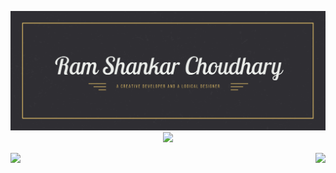 
<p align="center">
  <img width="" height="" src="https://github.com/BlankRiser/BlankRiser/blob/master/my%20Github%20banner.jpg?raw=true">
  <a href="https://medium.com/@rschoudhary1999"><img width="" height="" src="https://img.shields.io/badge/medium-%2312100E.svg?&style=for-the-badge&logo=medium&logoColor=white"></a>
</p>

<img align="right" width="" height="" src="https://github-readme-stats.vercel.app/api?username=BlankRiser&count_private=true&hide=stars&show_icons=true&theme=dracula">

<img align="left" width="" height="" src="https://github-readme-stats.vercel.app/api/top-langs/?username=BlankRiser&hide=html,css">


<!--
**BlankRiser/BlankRiser** is a ✨ _special_ ✨ repository because its `README.md` (this file) appears on your GitHub profile.

Here are some ideas to get you started:

- 🔭 I’m currently working on ...
- 🌱 I’m currently learning ...
- 👯 I’m looking to collaborate on ...
- 🤔 I’m looking for help with ...
- 💬 Ask me about ...
- 📫 How to reach me: ...
- 😄 Pronouns: ...
- ⚡ Fun fact: ...
-->
